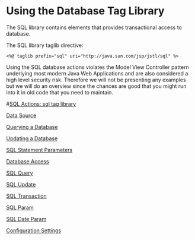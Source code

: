 # Using the Database Tag Library

The SQL library contains elements that provides transactional access to database.

The SQL library taglib directive:

	<%@ taglib prefix="sql" uri="http://java.sun.com/jsp/jstl/sql" %>
	
	
Using the SQL database actions violates the Model View Controller pattern underlying most modern Java Web Applications and are also considered a high level security risk.
Therefore we will not be presenting any examples but we will do an overview since the chances are good that you might run into it in old code that you need to maintain.	


#[SQL Actions: sql tag library](https://jakarta.ee/specifications/tags/2.0/jakarta-tags-spec-2.0.html#sql-actions-sql-tag-library)



[Data Source](https://jakarta.ee/specifications/tags/2.0/jakarta-tags-spec-2.0.html#data-source)


[Querying a Database](https://jakarta.ee/specifications/tags/2.0/jakarta-tags-spec-2.0.html#querying-a-database)


[Updating a Database](https://jakarta.ee/specifications/tags/2.0/jakarta-tags-spec-2.0.html#updating-a-database)


[SQL Statement Parameters](https://jakarta.ee/specifications/tags/2.0/jakarta-tags-spec-2.0.html#sql-statement-parameters)


[Database Access](https://jakarta.ee/specifications/tags/2.0/jakarta-tags-spec-2.0.html#database-access)


[SQL Query](https://jakarta.ee/specifications/tags/2.0/jakarta-tags-spec-2.0.html#sql:query)

[SQL Update](https://jakarta.ee/specifications/tags/2.0/jakarta-tags-spec-2.0.html#sqlupdate)

[SQL Transaction](https://jakarta.ee/specifications/tags/2.0/jakarta-tags-spec-2.0.html#sqltransaction)

[SQL Param](https://jakarta.ee/specifications/tags/2.0/jakarta-tags-spec-2.0.html#sql:param)

[SQL Date Param](https://jakarta.ee/specifications/tags/2.0/jakarta-tags-spec-2.0.html#sqldateparam)

[Configuration Settings](https://jakarta.ee/specifications/tags/2.0/jakarta-tags-spec-2.0.html#SQL_Actions_Configuration_Settings)

